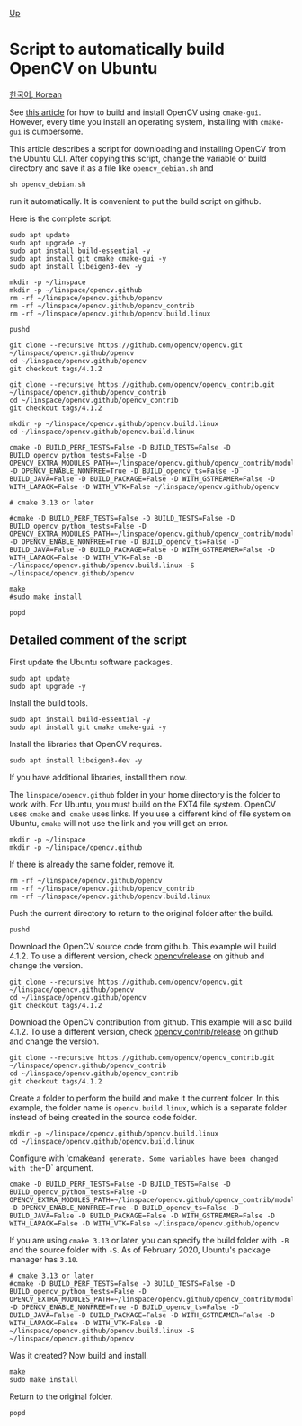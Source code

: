 [Up](./index.md)

# Script to automatically build OpenCV on Ubuntu

[한국어, Korean](build_opencv_on_ubuntu_cli_with_script_ko.md)

See [this article](build_opencv_with_cmake.md) for how to build and install OpenCV using `cmake-gui`. However, every time you install an operating system, installing with `cmake-gui` is cumbersome.

This article describes a script for downloading and installing OpenCV from the Ubuntu CLI. After copying this script, change the variable or build directory and save it as a file like `opencv_debian.sh` and

```
sh opencv_debian.sh
```

run it automatically. It is convenient to put the build script on github.

Here is the complete script:

```
sudo apt update
sudo apt upgrade -y
sudo apt install build-essential -y
sudo apt install git cmake cmake-gui -y
sudo apt install libeigen3-dev -y

mkdir -p ~/linspace
mkdir -p ~/linspace/opencv.github
rm -rf ~/linspace/opencv.github/opencv
rm -rf ~/linspace/opencv.github/opencv_contrib
rm -rf ~/linspace/opencv.github/opencv.build.linux

pushd

git clone --recursive https://github.com/opencv/opencv.git ~/linspace/opencv.github/opencv
cd ~/linspace/opencv.github/opencv
git checkout tags/4.1.2

git clone --recursive https://github.com/opencv/opencv_contrib.git ~/linspace/opencv.github/opencv_contrib
cd ~/linspace/opencv.github/opencv_contrib
git checkout tags/4.1.2

mkdir -p ~/linspace/opencv.github/opencv.build.linux
cd ~/linspace/opencv.github/opencv.build.linux

cmake -D BUILD_PERF_TESTS=False -D BUILD_TESTS=False -D BUILD_opencv_python_tests=False -D OPENCV_EXTRA_MODULES_PATH=~/linspace/opencv.github/opencv_contrib/modules -D OPENCV_ENABLE_NONFREE=True -D BUILD_opencv_ts=False -D BUILD_JAVA=False -D BUILD_PACKAGE=False -D WITH_GSTREAMER=False -D WITH_LAPACK=False -D WITH_VTK=False ~/linspace/opencv.github/opencv

# cmake 3.13 or later

#cmake -D BUILD_PERF_TESTS=False -D BUILD_TESTS=False -D BUILD_opencv_python_tests=False -D OPENCV_EXTRA_MODULES_PATH=~/linspace/opencv.github/opencv_contrib/modules -D OPENCV_ENABLE_NONFREE=True -D BUILD_opencv_ts=False -D BUILD_JAVA=False -D BUILD_PACKAGE=False -D WITH_GSTREAMER=False -D WITH_LAPACK=False -D WITH_VTK=False -B ~/linspace/opencv.github/opencv.build.linux -S ~/linspace/opencv.github/opencv

make
#sudo make install

popd
```

## Detailed comment of the script

First update the Ubuntu software packages.

```
sudo apt update
sudo apt upgrade -y
```

Install the build tools.

```
sudo apt install build-essential -y
sudo apt install git cmake cmake-gui -y
```

Install the libraries that OpenCV requires.

```
sudo apt install libeigen3-dev -y
```

If you have additional libraries, install them now.

The `linspace/opencv.github` folder in your home directory is the folder to work with. For Ubuntu, you must build on the EXT4 file system. OpenCV uses `cmake` and` cmake` uses links. If you use a different kind of file system on Ubuntu, `cmake` will not use the link and you will get an error.

```
mkdir -p ~/linspace
mkdir -p ~/linspace/opencv.github
```

If there is already the same folder, remove it.

```
rm -rf ~/linspace/opencv.github/opencv
rm -rf ~/linspace/opencv.github/opencv_contrib
rm -rf ~/linspace/opencv.github/opencv.build.linux
```

Push the current directory to return to the original folder after the build.

```
pushd
```

Download the OpenCV source code from github. This example will build 4.1.2. To use a different version, check [opencv/release](https://github.com/opencv/opencv/releases) on github and change the version.

```
git clone --recursive https://github.com/opencv/opencv.git ~/linspace/opencv.github/opencv
cd ~/linspace/opencv.github/opencv
git checkout tags/4.1.2
```

Download the OpenCV contribution from github. This example will also build 4.1.2. To use a different version, check [opencv_contrib/release](https://github.com/opencv/opencv_contrib/releases) on github and change the version.

```
git clone --recursive https://github.com/opencv/opencv_contrib.git ~/linspace/opencv.github/opencv_contrib
cd ~/linspace/opencv.github/opencv_contrib
git checkout tags/4.1.2
```

Create a folder to perform the build and make it the current folder. In this example, the folder name is `opencv.build.linux`, which is a separate folder instead of being created in the source code folder.

```
mkdir -p ~/linspace/opencv.github/opencv.build.linux
cd ~/linspace/opencv.github/opencv.build.linux
```

Configure with 'cmake` and generate. Some variables have been changed with the `-D` argument.

```
cmake -D BUILD_PERF_TESTS=False -D BUILD_TESTS=False -D BUILD_opencv_python_tests=False -D OPENCV_EXTRA_MODULES_PATH=~/linspace/opencv.github/opencv_contrib/modules -D OPENCV_ENABLE_NONFREE=True -D BUILD_opencv_ts=False -D BUILD_JAVA=False -D BUILD_PACKAGE=False -D WITH_GSTREAMER=False -D WITH_LAPACK=False -D WITH_VTK=False ~/linspace/opencv.github/opencv
```

If you are using `cmake 3.13` or later, you can specify the build folder with` -B` and the source folder with `-S`. As of February 2020, Ubuntu's package manager has `3.10`.

```
# cmake 3.13 or later
#cmake -D BUILD_PERF_TESTS=False -D BUILD_TESTS=False -D BUILD_opencv_python_tests=False -D OPENCV_EXTRA_MODULES_PATH=~/linspace/opencv.github/opencv_contrib/modules -D OPENCV_ENABLE_NONFREE=True -D BUILD_opencv_ts=False -D BUILD_JAVA=False -D BUILD_PACKAGE=False -D WITH_GSTREAMER=False -D WITH_LAPACK=False -D WITH_VTK=False -B ~/linspace/opencv.github/opencv.build.linux -S ~/linspace/opencv.github/opencv
```

Was it created? Now build and install.

```
make
sudo make install
```

Return to the original folder.

```
popd
```





